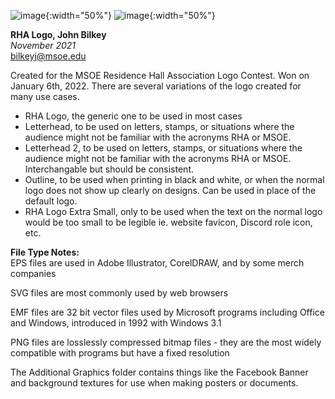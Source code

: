 ![image](https://user-images.githubusercontent.com/47438957/148727753-c0c365ca-3fd4-45ec-a273-8225092d4751.png#gh-light-mode-only){:width="50%"}
![image](https://user-images.githubusercontent.com/47438957/148727823-2a3cb55c-71b6-40b6-b21d-95435445f18d.png#gh-dark-mode-only){:width="50%"}

**RHA Logo, John Bilkey**   
*November 2021*   
bilkeyj@msoe.edu   
   
      
Created for the MSOE Residence Hall Association Logo Contest. Won on January 6th, 2022. There are several variations of the logo created for many use cases.   
- RHA Logo, the generic one to be used in most cases
- Letterhead, to be used on letters, stamps, or situations where the audience might not be familiar with the acronyms RHA or MSOE.
- Letterhead 2, to be used on letters, stamps, or situations where the audience might not be familiar with the acronyms RHA or MSOE. Interchangable but should be consistent.
- Outline, to be used when printing in black and white, or when the normal logo does not show up clearly on designs. Can be used in place of the default logo.
- RHA Logo Extra Small, only to be used when the text on the normal logo would be too small to be legible ie. website favicon, Discord role icon, etc.
   
   
**File Type Notes:**   
EPS files are used in Adobe Illustrator, CorelDRAW, and by some merch companies   

SVG files are most commonly used by web browsers   

EMF files are 32 bit vector files used by Microsoft programs including Office and Windows, introduced in 1992 with Windows 3.1   

PNG files are losslessly compressed bitmap files - they are the most widely compatible with programs but have a fixed resolution   

The Additional Graphics folder contains things like the Facebook Banner and background textures for use when making posters or documents.   
